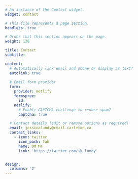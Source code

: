 ```yaml
---
# An instance of the Contact widget.
widget: contact

# This file represents a page section.
headless: true

# Order that this section appears on the page.
weight: 130

title: Contact
subtitle:

content:
  # Automatically link email and phone or display as text?
  autolink: true
  
  # Email form provider
  form:
    provider: netlify
    formspree:
      id:
    netlify:
      # Enable CAPTCHA challenge to reduce spam?
      captcha: true

  # Contact details (edit or remove options as required)
  email: jessicalundy@cmail.carleton.ca
  contact_links:
    - icon: twitter
      icon_pack: fab
      name: DM Me
      link: 'https://twitter.com/jk_lundy'


design:
  columns: '2'
---
```

